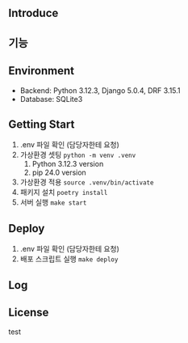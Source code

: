 
## Introduce

## 기능

## Environment
- Backend: Python 3.12.3, Django 5.0.4, DRF 3.15.1
- Database: SQLite3

## Getting Start
1. .env 파일 확인 (담당자한테 요청)
2. 가상환경 셋팅 `python -m venv .venv`
    1. Python 3.12.3 version
    2. pip 24.0 version
2. 가상환경 적용 `source .venv/bin/activate`
3. 패키지 설치 `poetry install`
4. 서버 실행 `make start`

## Deploy
1. .env 파일 확인 (담당자한테 요청)
2. 배포 스크립트 실행 `make deploy`


## Log

## License
test